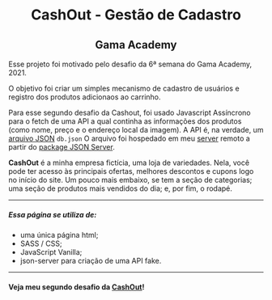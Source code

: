 <h1 align="center" margin-bottom="32px">CashOut - Gestão de Cadastro</h1>
<h2 align="center">Gama Academy</h2>

<p>Esse projeto foi motivado pelo desafio da 6ª semana do Gama Academy, 2021.</p>

O objetivo foi criar um simples mecanismo de cadastro de usuários e registro dos produtos adicionaos ao carrinho.

Para esse segundo desafio da Cashout, foi usado Javascript Assíncrono para o fetch de uma API a qual continha as informações dos produtos (como nome, preço e o endereço local da imagem). A API é, na verdade, um [arquivo JSON](https://my-json-server.typicode.com/oliverids/gestao-de-cadastro/produtos) <code>db.json</code> O arquivo foi hospedado em meu [server](https://my-json-server.typicode.com/oliverids/gestao-de-cadastro) remoto a partir do [package JSON Server](https://www.npmjs.com/package/json-server).


<p style="font-size:14px"><span style="font-weight: bold">CashOut</span> é a minha empresa fictícia, uma loja de variedades. Nela, você pode ter acesso às principais ofertas, melhores descontos e cupons logo no início do site. Um pouco mais embaixo, se tem a seção de categorias; uma seção de produtos mais vendidos do dia; e, por fim, o rodapé.</p>

***

##### Essa página se utiliza de:
* uma única página html;
* SASS / CSS;
* JavaScript Vanilla;
* json-server para criação de uma API fake.

***

#### Veja meu segundo desafio da [CashOut](https://oliverids.github.io/gestao-de-cadastro/)!

